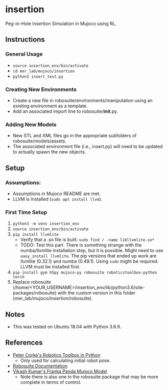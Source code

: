 # insertion
Peg-in-Hole Insertion Simulation in Mujoco using RL.

## Instructions
### General Usage
- ```source insertion_env/bin/activate```
- ```cd mer_lab/mujoco/insertion```
- ```python3 insert_test.py```

### Creating New Environments
- Create a new file in robosuite/environments/manipulation using an existing environment as a template.
- Add an associated import line to robosuite/__init__.py.

### Adding New Models
- New STL and XML files go in the appropriate subfolders of robosuite/models/assets.
- The associated environment file (i.e., insert.py) will need to be updated to actually spawn the new objects.

## Setup
### Assumptions:
- Assumptions in Mujoco README are met.
- LLVM is installed (```sudo apt install llvm```).

### First Time Setup
1. ```python3 -m venv insertion_env```
2. ```source insertion_env/bin/activate```
3. ```pip install llvmlite```
	- Verify that a .so file is built: ```sudo find / -name libllvmlite.so*```
	- TODO: Test this part. There is something strange with the numba/llvmlite installation step, but it is possible. Might need to use ```easy_install llvmlite```. The pip versions that ended up work are llvmlite (0.32.1) and numba (0.49.1). Using ```sudo``` might be required. LLVM must be installed first.
4. ```pip install gym h5py mujoco-py robosuite roboticstoolbox-python torch```
5. Replace robosuite (/home/<YOUR_USERNAME>/insertion_env/lib/python3.6/site-packages/robosuite) with the custom version in this folder (mer_lab/mujoco/insertion/robosuite).

## Notes
- This was tested on Ubuntu 18.04 with Python 3.6.9.

## References
- [Peter Corke's Robotics Toolbox in Python](https://github.com/petercorke/robotics-toolbox-python)
	- Only used for calculating initial robot pose.
- [Robosuite Documentation](https://robosuite.ai/docs/index.html)
- [Vikash Kumar's Franka Panda Mujoco Model](https://github.com/vikashplus/franka_sim)
	- Note there is also one in the robosuite package that may be more complete in terms of control.